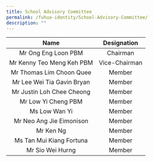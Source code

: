```yaml
---
title: School Advisory Committee
permalink: /fuhua-identity/School-Advisory-Committee/
description: ""
---
```

|                      Name   |    Designation   |
|:-------------------------:|:-------------:|
|    Mr Ong Eng Loon  PBM   |    Chairman   |
| Mr Kenny Teo Meng Keh PBM | Vice-Chairman |
|  Mr Thomas Lim Choon Quee |     Member    |
|     Mr Lee Wei Tia Gavin Bryan     |     Member    |
|     Mr Justin Loh Chee Cheong     |     Member    |
|      Mr Low Yi Cheng PBM     |     Member    |
|      Ms Low Wan Yi     |     Member    |
|       Mr Neo Ang Jie Eimonison      |     Member    |
|       Mr Ken Ng      |     Member    |
|      Ms Tan Mui Kiang Fortuna      |     Member    |
|      Mr Sio Wei Hurng     |     Member    |